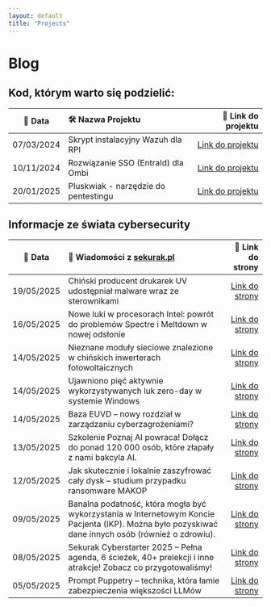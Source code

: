```yaml
---
layout: default
title: "Projects"
---
```

# Blog

## Kod, którym warto się podzielić:

| 📅 Data | 🛠️ Nazwa Projektu| 🔗 Link do projektu |
|:---------:|:------------------|-----------------:|
| 07/03/2024 | Skrypt instalacyjny Wazuh dla RPI | [Link do projektu](https://github.com/dadmins1984/Wazuh_for_RPI) |
| 10/11/2024 | Rozwiązanie SSO (EntraId) dla Ombi | [Link do projektu](https://github.com/dadmins1984/Ombi-Azure_SSO_Proxy) |
| 20/01/2025 | Pluskwiak - narzędzie do pentestingu | [Link do projektu](https://github.com/dadmins1984/Pluskwiak-pentesting-tool) |

## Informacje ze świata cybersecurity

| 📅 Data | 📌 Wiadomości z [sekurak.pl](https://sekurak.pl/) | 🔗 Link do strony |
|:---------:|:------------------|-------------------:|
| 19/05/2025 | Chiński producent drukarek UV udostępniał malware wraz ze sterownikami | [Link do strony](https://sekurak.pl/chinski-producent-drukarek-uv-udostepnial-malware-wraz-ze-sterownikami/) |
| 16/05/2025 | Nowe luki w procesorach Intel: powrót do problemów Spectre i Meltdown w nowej odsłonie | [Link do strony](https://sekurak.pl/nowe-luki-w-procesorach-intel-powrot-do-problemow-spectre-i-meltdown-w-nowej-odslonie/) |
| 14/05/2025 | Nieznane moduły sieciowe znalezione w chińskich inwerterach fotowoltaicznych | [Link do strony](https://sekurak.pl/nieznane-modemy-znalezione-w-chinskich-inwerterach-fotowoltaicznych/) |
| 14/05/2025 | Ujawniono pięć aktywnie wykorzystywanych luk zero-day w systemie Windows | [Link do strony](https://sekurak.pl/ujawniono-piec-aktywnie-wykorzystywanych-luk-zero-day-w-systemie-windows/) |
| 14/05/2025 | Baza EUVD – nowy rozdział w zarządzaniu cyberzagrożeniami? | [Link do strony](https://sekurak.pl/baza-euvd-nowy-rozdzial-w-zarzadzaniu-cyberzagrozeniami/) |
| 13/05/2025 | Szkolenie Poznaj AI powraca! Dołącz do ponad 120 000 osób, które złapały z nami bakcyla AI. | [Link do strony](https://sekurak.pl/szkolenie-poznaj-ai-powraca-dolacz-do-ponad-100-000-osob-ktore-zlapaly-z-nami-bakcyla-ai/) |
| 12/05/2025 | Jak skutecznie i lokalnie zaszyfrować cały dysk – studium przypadku ransomware MAKOP | [Link do strony](https://sekurak.pl/jak-skutecznie-i-lokalnie-zaszyfrowac-caly-dysk-studium-przypadku-ransomware-makop/) |
| 09/05/2025 | Banalna podatność, która mogła być wykorzystania w Internetowym Koncie Pacjenta (IKP). Można było pozyskiwać dane innych osób (również o zdrowiu). | [Link do strony](https://sekurak.pl/banalna-podatnosc-ktora-mogla-byc-wykorzystania-w-internetowym-koncie-pacjenta-ikp-mozna-bylo-pozyskiwac-dane-innych-osob-rowniez-o-zdrowiu/) |
| 08/05/2025 | Sekurak Cyberstarter 2025 – Pełna agenda, 6 ścieżek, 40+ prelekcji i inne atrakcje! Zobacz co przygotowaliśmy! | [Link do strony](https://sekurak.pl/sekurak-cyberstarter-2025-pelna-agenda-6-sciezek-40-prelekcji-i-inne-atrakcje-zobacz-co-przygotowalismy/) |
| 05/05/2025 | Prompt Puppetry – technika, która łamie zabezpieczenia większości LLMów | [Link do strony](https://sekurak.pl/prompt-puppetry-technika-ktora-lamie-zabezpieczenia-wiekszosci-llmow/) |
